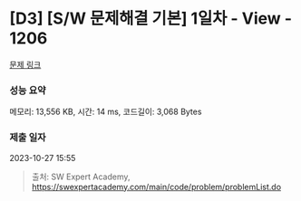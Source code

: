 # [D3] [S/W 문제해결 기본] 1일차 - View - 1206 

[문제 링크](https://swexpertacademy.com/main/code/problem/problemDetail.do?contestProbId=AV134DPqAA8CFAYh) 

### 성능 요약

메모리: 13,556 KB, 시간: 14 ms, 코드길이: 3,068 Bytes

### 제출 일자

2023-10-27 15:55



> 출처: SW Expert Academy, https://swexpertacademy.com/main/code/problem/problemList.do